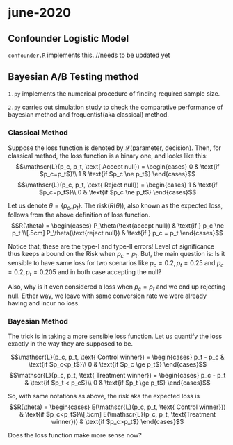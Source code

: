 # june-2020

## Confounder Logistic Model
`confounder.R` implements this. //needs to be updated yet

## Bayesian A/B Testing method
`1.py` implements the numerical procedure of finding required sample size.
  
`2.py` carries out simulation study to check the comparative performance of bayesian method and frequentist(aka classical) method.


### Classical Method

Suppose the loss function is denoted by $\mathscr{L}(\text{parameter, decision})$. Then, for classical method, the loss function is a binary one, and looks like this:
$$\mathscr{L}(p_c, p_t, \text{ Accept null}) = \begin{cases} 0 & \text{if $p_c=p_t$}\\ 1 & \text{if $p_c \ne p_t$} \end{cases}$$
$$\mathscr{L}(p_c, p_t, \text{ Reject null}) = \begin{cases} 1 & \text{if $p_c=p_t$}\\ 0 & \text{if $p_c \ne p_t$} \end{cases}$$

Let us denote $\theta = \{p_c, p_t\}$. The risk$(R(\theta))$, also known as the expected loss, follows from the above definition of loss function.
$$R(\theta) = \begin{cases} P_\theta(\text{accept null}) & \text{if } p_c \ne p_t \\[.5cm] P_\theta(\text{reject null}) & \text{if } p_c = p_t \end{cases}$$

Notice that, these are the type-I and type-II errors! Level of significance thus keeps a bound on the Risk when $p_c = p_t$. 
But, the main question is: Is it sensible to have same loss for two scenarios like $p_c = 0.2, p_t = 0.25$ and $p_c = 0.2, p_t = 0.205$ and in both case accepting the null?

Also, why is it even considered a loss when $p_c = p_t$ and we end up rejecting null. Either way, we leave with same conversion rate we were already having and incur no loss.


### Bayesian Method

The trick is in taking a more sensible loss function. Let us quantify the loss exactly in the way they are supposed to be.

$$\mathscr{L}(p_c, p_t, \text{ Control winner}) = \begin{cases} p_t - p_c & \text{if $p_c<p_t$}\\ 0 & \text{if $p_c \ge p_t$} \end{cases}$$
$$\mathscr{L}(p_c, p_t, \text{ Treatment winner}) = \begin{cases} p_c - p_t & \text{if $p_t < p_c$}\\ 0 & \text{if $p_t \ge p_t$} \end{cases}$$

So, with same notations as above, the risk aka the expected loss is
$$R(\theta) = \begin{cases} E(\mathscr{L}(p_c, p_t, \text{ Control winner})) & \text{if $p_c<p_t$}\\[.5cm] E(\mathscr{L}(p_c, p_t, \text{Treatment winner})) & \text{if $p_c>p_t$} \end{cases}$$

Does the loss function make more sense now?
